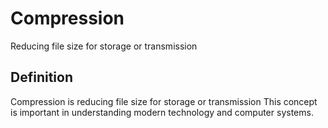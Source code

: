 # Compression

Reducing file size for storage or transmission

## Definition
Compression is reducing file size for storage or transmission This concept is important in understanding modern technology and computer systems.
